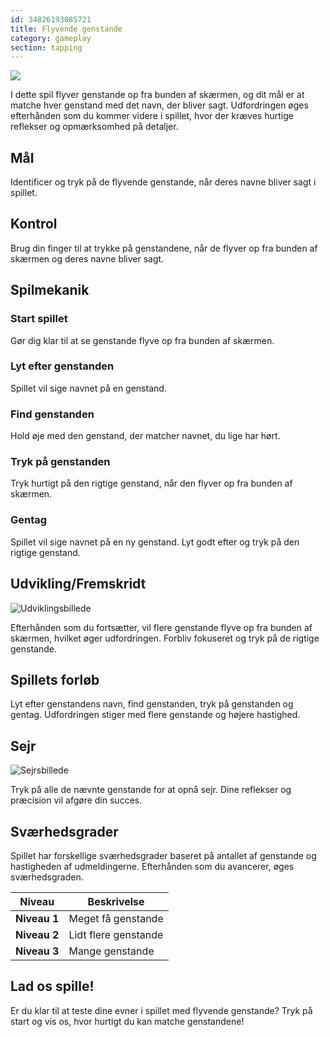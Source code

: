 ```yaml
---
id: 34826193085721
title: Flyvende genstande 
category: gameplay
section: tapping
---
```

![](https://help.studycat.com/hc/article_attachments/34966795074969)

I dette spil flyver genstande op fra bunden af skærmen, og dit mål er at matche hver genstand med det navn, der bliver sagt. Udfordringen øges efterhånden som du kommer videre i spillet, hvor der kræves hurtige reflekser og opmærksomhed på detaljer.

## Mål

Identificer og tryk på de flyvende genstande, når deres navne bliver sagt i spillet.

## Kontrol

Brug din finger til at trykke på genstandene, når de flyver op fra bunden af skærmen og deres navne bliver sagt.

## Spilmekanik

### Start spillet

Gør dig klar til at se genstande flyve op fra bunden af skærmen.

### Lyt efter genstanden

Spillet vil sige navnet på en genstand.

### Find genstanden

Hold øje med den genstand, der matcher navnet, du lige har hørt.

### Tryk på genstanden

Tryk hurtigt på den rigtige genstand, når den flyver op fra bunden af skærmen.

### Gentag

Spillet vil sige navnet på en ny genstand. Lyt godt efter og tryk på den rigtige genstand.

## Udvikling/Fremskridt

![Udviklingsbillede](https://help.studycat.com/hc/article_attachments/34826217331225)

Efterhånden som du fortsætter, vil flere genstande flyve op fra bunden af skærmen, hvilket øger udfordringen. Forbliv fokuseret og tryk på de rigtige genstande.

## Spillets forløb

Lyt efter genstandens navn, find genstanden, tryk på genstanden og gentag. Udfordringen stiger med flere genstande og højere hastighed.

## Sejr

![Sejrsbillede](https://help.studycat.com/hc/article_attachments/34917314421785)

Tryk på alle de nævnte genstande for at opnå sejr. Dine reflekser og præcision vil afgøre din succes.

## Sværhedsgrader

Spillet har forskellige sværhedsgrader baseret på antallet af genstande og hastigheden af udmeldingerne. Efterhånden som du avancerer, øges sværhedsgraden.

| Niveau | Beskrivelse |
| --- | --- |
| **Niveau&nbsp;1** | Meget få genstande |
| **Niveau&nbsp;2** | Lidt flere genstande |
| **Niveau&nbsp;3** | Mange genstande |

## Lad os spille!

Er du klar til at teste dine evner i spillet med flyvende genstande? Tryk på start og vis os, hvor hurtigt du kan matche genstandene!

